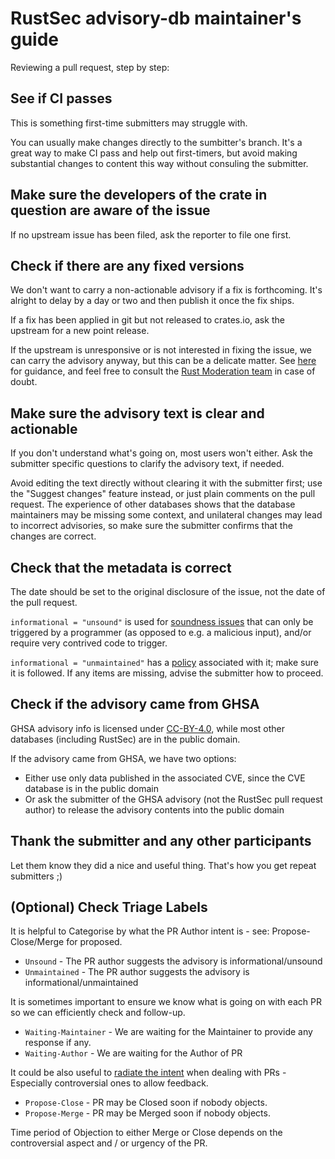 # RustSec advisory-db maintainer's guide

Reviewing a pull request, step by step:

## See if CI passes

This is something first-time submitters may struggle with.
 
You can usually make changes directly to the sumbitter's branch. It's a great way to make CI pass and help out first-timers, but avoid making substantial changes to content this way without consuling the submitter.

## Make sure the developers of the crate in question are aware of the issue

If no upstream issue has been filed, ask the reporter to file one first.

## Check if there are any fixed versions
We don't want to carry a non-actionable advisory if a fix is forthcoming. It's alright to delay by a day or two and then publish it once the fix ships.

If a fix has been applied in git but not released to crates.io, ask the upstream for a new point release.

If the upstream is unresponsive or is not interested in fixing the issue, we can carry the advisory anyway, but this can be a delicate matter. See [here](https://github.com/rustsec/advisory-db/issues/1092) for guidance, and feel free to consult the [Rust Moderation team](https://www.rust-lang.org/governance/teams/moderation) in case of doubt.

## Make sure the advisory text is clear and actionable
If you don't understand what's going on, most users won't either. Ask the submitter specific questions to clarify the advisory text, if needed.

Avoid editing the text directly without clearing it with the submitter first; use the "Suggest changes" feature instead, or just plain comments on the pull request. The experience of other databases shows that the database maintainers may be missing some context, and unilateral changes may lead to incorrect advisories, so make sure the submitter confirms that the changes are correct.

## Check that the metadata is correct
The date should be set to the original disclosure of the issue, not the date of the pull request.

`informational = "unsound"` is used for [soundness issues](https://rust-lang.github.io/unsafe-code-guidelines/glossary.html#soundness-of-code--of-a-library) that can only be triggered by a programmer (as opposed to e.g. a malicious input), and/or require very contrived code to trigger.

`informational = "unmaintained"` has a [policy](https://github.com/rustsec/advisory-db/blob/main/HOWTO_UNMAINTAINED.md) associated with it; make sure it is followed. If any items are missing, advise the submitter how to proceed.

## Check if the advisory came from GHSA

GHSA advisory info is licensed under [CC-BY-4.0](https://docs.github.com/en/site-policy/github-terms/github-terms-for-additional-products-and-features#12-advisory-database), while most other databases (including RustSec) are in the public domain.

If the advisory came from GHSA, we have two options:

- Either use only data published in the associated CVE, since the CVE database is in the public domain
- Or ask the submitter of the GHSA advisory (not the RustSec pull request author) to release the advisory contents into the public domain

## Thank the submitter and any other participants

Let them know they did a nice and useful thing. That's how you get repeat submitters ;)

## (Optional) Check Triage Labels

It is helpful to Categorise by what the PR Author intent is - see: Propose-Close/Merge for proposed.

- `Unsound` - The PR author suggests the advisory is informational/unsound
- `Unmaintained` - The PR author suggests the advisory is informational/unmaintained

It is sometimes important to ensure we know what is going on with each PR so we can efficiently check and follow-up.

- `Waiting-Maintainer` - We are waiting for the Maintainer to provide any response if any.
- `Waiting-Author` - We are waiting for the Author of PR

It could be also useful to [radiate the intent] when dealing with PRs - Especially controversial ones to allow feedback.

- `Propose-Close` - PR may be Closed soon if nobody objects.
- `Propose-Merge` - PR may be Merged soon if nobody objects.

Time period of Objection to either Merge or Close depends on the controversial aspect and / or urgency of the PR.

[radiate the intent]: https://github.com/rustsec/advisory-db/discussions/1325